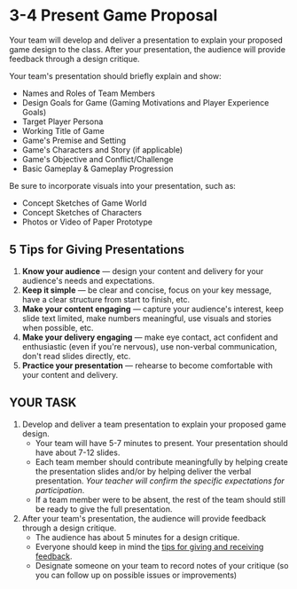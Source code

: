 # 3-4 Present Game Proposal

Your team will develop and deliver a presentation to explain your proposed game design to the class. After your presentation, the audience will provide feedback through a design critique.

Your team's presentation should briefly explain and show:

* Names and Roles of Team Members
* Design Goals for Game \(Gaming Motivations and Player Experience Goals\)
* Target Player Persona
* Working Title of Game
* Game's Premise and Setting
* Game's Characters and Story \(if applicable\)
* Game's Objective and Conflict/Challenge
* Basic Gameplay & Gameplay Progression

Be sure to incorporate visuals into your presentation, such as:

* Concept Sketches of Game World
* Concept Sketches of Characters
* Photos or Video of Paper Prototype

## 5 Tips for Giving Presentations

1. **Know your audience** — design your content and delivery for your audience's needs and expectations.
2. **Keep it simple** — be clear and concise, focus on your key message, have a clear structure from start to finish, etc.
3. **Make your content engaging** — capture your audience's interest, keep slide text limited, make numbers meaningful, use visuals and stories when possible, etc.
4. **Make your delivery engaging** — make eye contact, act confident and enthusiastic \(even if you're nervous\), use non-verbal communication, don't read slides directly, etc.
5. **Practice your presentation** — rehearse to become comfortable with your content and delivery.

## YOUR TASK

1. Develop and deliver a team presentation to explain your proposed game design.
   * Your team will have 5-7 minutes to present. Your presentation should have about 7-12 slides.
   * Each team member should contribute meaningfully by helping create the presentation slides and/or by helping deliver the verbal presentation. _Your teacher will confirm the specific expectations for participation_.
   * If a team member were to be absent, the rest of the team should still be ready to give the full presentation.
2. After your team's presentation, the audience will provide feedback through a design critique.
   * The audience has about 5 minutes for a design critique.
   * Everyone should keep in mind the [tips for giving and receiving feedback](2-5-evaluate-game-treatments.md).
   * Designate someone on your team to record notes of your critique \(so you can follow up on possible issues or improvements\)

